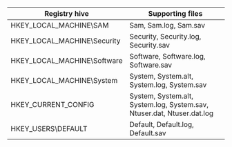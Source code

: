 |Registry hive|                 Supporting files|
|-------------|---------------------------------|
|HKEY_LOCAL_MACHINE\SAM|        Sam, Sam.log, Sam.sav|
|HKEY_LOCAL_MACHINE\Security|   Security, Security.log, Security.sav|
|HKEY_LOCAL_MACHINE\Software|   Software, Software.log, Software.sav|
|HKEY_LOCAL_MACHINE\System|     System, System.alt, System.log, System.sav|
|HKEY_CURRENT_CONFIG|           System, System.alt, System.log, System.sav, Ntuser.dat, Ntuser.dat.log|
|HKEY_USERS\DEFAULT|            Default, Default.log, Default.sav|
